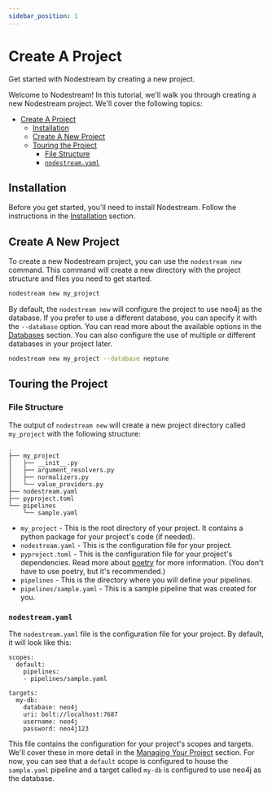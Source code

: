 ```yaml
---
sidebar_position: 1
---
```


# Create A Project
Get started with Nodestream by creating a new project.


Welcome to Nodestream! In this tutorial, we'll walk you through creating a new Nodestream project. We'll cover the following topics:

- [Create A Project](#create-a-project)
  - [Installation](#installation)
  - [Create A New Project](#create-a-new-project)
  - [Touring the Project](#touring-the-project)
    - [File Structure](#file-structure)
    - [`nodestream.yaml`](#nodestreamyaml)

## Installation

Before you get started, you'll need to install Nodestream. Follow the instructions in the [Installation](/docs/intro#installation) section.

## Create A New Project

To create a new Nodestream project, you can use the `nodestream new` command. 
This command will create a new directory with the project structure and files you need to get started.

```bash
nodestream new my_project
```

By default, the `nodestream new` will configure the project to use neo4j as the database.
If you prefer to use a different database, you can specify it with the `--database` option.
You can read more about the available options in the [Databases](../category/database-support) section.
You can also configure the use of multiple or different databases in your project later.

```bash
nodestream new my_project --database neptune
```

## Touring the Project

### File Structure

The output of `nodestream new` will create a new project directory called `my_project` with the following structure:

```plaintext
.
├── my_project
│   ├── __init__.py
│   ├── argument_resolvers.py
│   ├── normalizers.py
│   └── value_providers.py
├── nodestream.yaml
├── pyproject.toml
└── pipelines
    └── sample.yaml
```

- `my_project` - This is the root directory of your project. It contains a python package for your project's code (if needed).
- `nodestream.yaml` - This is the configuration file for your project.
- `pyproject.toml` - This is the configuration file for your project's dependencies. Read more about [poetry](https://python-poetry.org/docs/) for more information. (You don't have to use poetry, but it's recommended.)
- `pipelines` - This is the directory where you will define your pipelines.
- `pipelines/sample.yaml` - This is a sample pipeline that was created for you.


### `nodestream.yaml`

The `nodestream.yaml` file is the configuration file for your project. By default, it will look like this:

```
scopes:
  default:
    pipelines:
    - pipelines/sample.yaml

targets:
  my-db:
    database: neo4j 
    uri: bolt://localhost:7687
    username: neo4j
    password: neo4j123
```

This file contains the configuration for your project's scopes and targets. 
We'll cover these in more detail in the [Managing Your Project](./managing-your-project) section.
For now, you can see that a `default` scope is configured to house the `sample.yaml` pipeline and a target called `my-db` is configured to use neo4j as the database.

